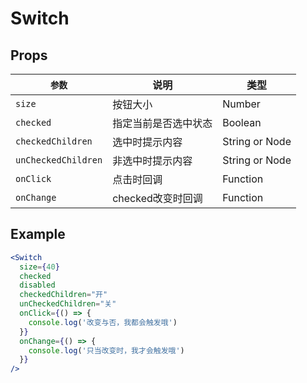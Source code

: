 # Switch

## Props
|`参数`|说明|类型|
|------------------|-----------|-----------|
|`size`|按钮大小|Number|
|`checked`|指定当前是否选中状态|Boolean|
|`checkedChildren`|选中时提示内容|String or Node|
|`unCheckedChildren`|非选中时提示内容|String or Node|
|`onClick`|点击时回调|Function|
|`onChange`|checked改变时回调|Function|

## Example
``` jsx harmony
<Switch
  size={40}
  checked
  disabled
  checkedChildren="开"
  unCheckedChildren="关"
  onClick={() => {
    console.log('改变与否，我都会触发哦')
  }}
  onChange={() => {
    console.log('只当改变时，我才会触发哦')
  }}
/>
```
